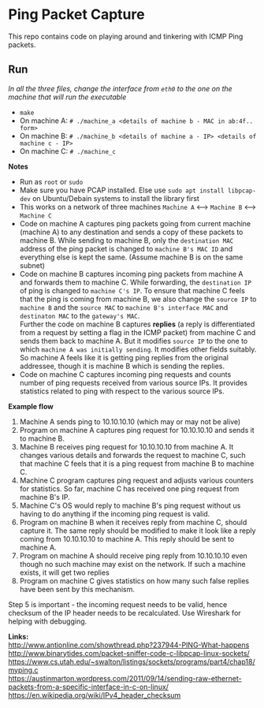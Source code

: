 # Ping Packet Capture
This repo contains code on playing around and tinkering with ICMP Ping packets.  

## Run

*In all the three files, change the interface from `eth0` to the one on the machine that will run the executable*

- `make`
- On machine A: `# ./machine_a <details of machine b - MAC in ab:4f.. form>`
- On machine B: `# ./machine_b <details of machine a - IP> <details of machine c - IP>`
- On machine C:	`# ./machine_c`

**Notes**
- Run as `root` or `sudo`
- Make sure you have PCAP installed. Else use `sudo apt install libpcap-dev` on Ubuntu/Debain systems to install the library first
- This works on a network of three machines `Machine A` <--> `Machine B` <--> `Machine C`  
- Code on machine A captures ping packets going from current machine (machine A) to any destination and sends a copy of these packets to machine B. While sending to machine B, only the `destination MAC` address of the ping packet is changed to `machine B's MAC ID` and everything else is kept the same. (Assume machine B is on the same subnet)  
- Code on machine B captures incoming ping packets from machine A and forwards them to machine C. While forwarding, the `destination IP` of ping is changed to `machine C's IP`. To ensure that machine C feels that the ping is coming from machine B, we also change the `source IP` to `machine B` and the `source MAC` to `machine B's interface MAC` and `destinaton MAC` to the `gateway's MAC`.  
Further the code on machine B captures **replies** (a reply is differentiated from a request by setting a flag in the ICMP packet) from machine C and sends them back to machine A. But it modifies `source IP` to the one to which `machine A was initially sending`. It modifies other fields suitably. So machine A feels like it is getting ping replies from the original addressee, though it is machine B which is sending the replies.  
- Code on machine C captures incoming ping requests and counts number of ping requests received from various source IPs. It provides statistics related to ping with respect to the various source IPs.  

**Example flow**  
1. Machine A sends ping to 10.10.10.10 (which may or may not be alive)  
2. Program on machine A captures ping request for 10.10.10.10 and sends it to machine B.  
3. Machine B receives ping request for 10.10.10.10 from machine A. It changes various details and forwards the request to machine C, such that machine C feels that it is a ping request from machine B to machine C.  
4. Machine C program captures ping request and adjusts various counters for statistics. So far, machine C has received one ping request from machine B's IP.  
5. Machine C's OS would reply to machine B's ping request without us having to do anything if the incoming ping request is valid.  
6. Program on machine B when it receives reply from machine C, should capture it. The same reply should be modified to make it look like a reply coming from 10.10.10.10 to machine A. This reply should be sent to machine A.  
7. Program on machine A should receive ping reply from 10.10.10.10 even though no such machine may exist on the network. If such a machine exists, it will get two replies  
8. Program on machine C gives statistics on how many such false replies have been sent by this mechanism.  

Step 5 is important - the incoming request needs to be valid, hence checksum of the IP header needs to be recalculated. Use Wireshark for helping with debugging.  

**Links:**  
<http://www.antionline.com/showthread.php?237944-PING-What-happens>  
<http://www.binarytides.com/packet-sniffer-code-c-libpcap-linux-sockets/>  
<https://www.cs.utah.edu/~swalton/listings/sockets/programs/part4/chap18/myping.c>  
<https://austinmarton.wordpress.com/2011/09/14/sending-raw-ethernet-packets-from-a-specific-interface-in-c-on-linux/>  
<https://en.wikipedia.org/wiki/IPv4_header_checksum>  
